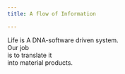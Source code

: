```yaml
---
title: A flow of Information

---
```


Life is A DNA-software driven system.  
Our job  
is to translate it  
into material products.
